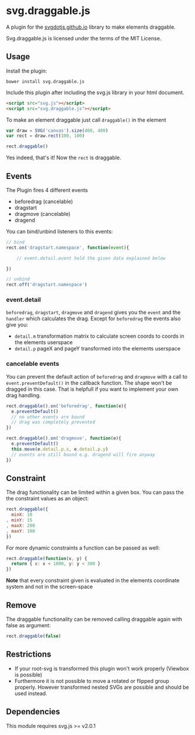 # svg.draggable.js

A plugin for the [svgdotjs.github.io](https://svgdotjs.github.io/) library to make elements draggable.

Svg.draggable.js is licensed under the terms of the MIT License.

## Usage

Install the plugin:

    bower install svg.draggable.js

Include this plugin after including the svg.js library in your html document.

```html
<script src="svg.js"></script>
<script src="svg.draggable.js"></script>
```

To make an element draggable just call `draggable()` in the element

```javascript
var draw = SVG('canvas').size(400, 400)
var rect = draw.rect(100, 100)

rect.draggable()
```

Yes indeed, that's it! Now the `rect` is draggable.

## Events
The Plugin fires 4 different events

- beforedrag (cancelable)
- dragstart
- dragmove (cancelable)
- dragend

You can bind/unbind listeners to this events:

```javascript
// bind
rect.on('dragstart.namespace', function(event){

	// event.detail.event hold the given data explained below

})

// unbind
rect.off('dragstart.namespace')
```

### event.detail

`beforedrag`, `dragstart`, `dragmove` and `dragend` gives you the `event` and the `handler` which calculates the drag.
Except for `beforedrag` the events also give you:

 - `detail.m` transformation matrix to calculate screen coords to coords in the elements userspace
 - `detail.p` pageX and pageY transformed into the elements userspace

### cancelable events

You can prevent the default action of `beforedrag` and `dragmove` with a call to `event.preventDefault()` in the callback function.
The shape won't be dragged in this case. That is helpfull if you want to implement your own drag handling.

```javascript
rect.draggable().on('beforedrag', function(e){
  e.preventDefault()
  // no other events are bound
  // drag was completely prevented
})

rect.draggable().on('dragmove', function(e){
  e.preventDefault()
  this.move(e.detail.p.x, e.detail.p.y)
  // events are still bound e.g. dragend will fire anyway
})
```
 
## Constraint
The drag functionality can be limited within a given box. You can pass the the constraint values as an object:

```javascript
rect.draggable({
  minX: 10
, minY: 15
, maxX: 200
, maxY: 100
})
```

For more dynamic constraints a function can be passed as well:

```javascript
rect.draggable(function(x, y) {
  return { x: x < 1000, y: y < 300 }
})
```

**Note** that every constraint given is evaluated in the elements coordinate system and not in the screen-space

## Remove
The draggable functionality can be removed calling draggable again with false as argument:

```javascript
rect.draggable(false)
```


## Restrictions

- If your root-svg is transformed this plugin won't work properly (Viewbox is possible)
- Furthermore it is not possible to move a rotated or flipped group properly. However transformed nested SVGs are possible and should be used instead.


## Dependencies
This module requires svg.js >= v2.0.1
